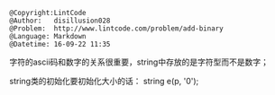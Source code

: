 ```
@Copyright:LintCode
@Author:   disillusion028
@Problem:  http://www.lintcode.com/problem/add-binary
@Language: Markdown
@Datetime: 16-09-22 11:35
```

字符的ascii码和数字的关系很重要，string中存放的是字符型而不是数字；

string类的初始化要初始化大小的话：	string e(p, '0'); 